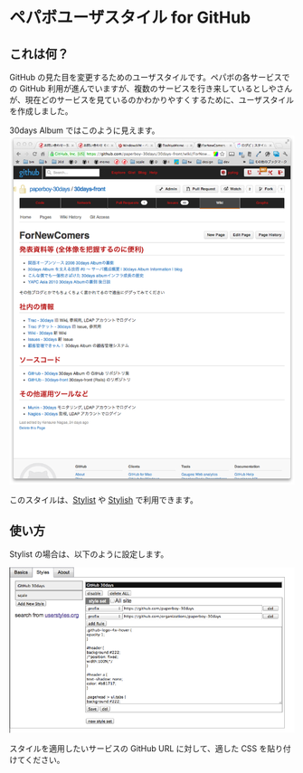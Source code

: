 # ペパボユーザスタイル for GitHub

## これは何？

GitHub の見た目を変更するためのユーザスタイルです。ペパボの各サービスでの GitHub 利用が進んでいますが、複数のサービスを行き来しているとしやさんが、現在どのサービスを見ているのかわかりやすくするために、ユーザスタイルを作成しました。

30days Album ではこのように見えます。
![30days](images/30days.png)

このスタイルは、[Stylist](https://chrome.google.com/webstore/detail/pabfempgigicdjjlccdgnbmeggkbjdhd) や [Stylish](https://chrome.google.com/webstore/detail/fjnbnpbmkenffdnngjfgmeleoegfcffe) で利用できます。

## 使い方

Stylist の場合は、以下のように設定します。

![stylist](images/stylist.png)

スタイルを適用したいサービスの GitHub URL に対して、適した CSS を貼り付けてください。
